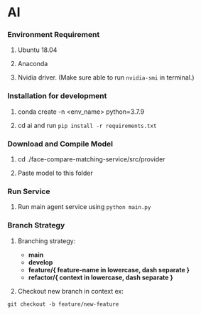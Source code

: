 # AI

### Environment Requirement

1. Ubuntu 18.04

2. Anaconda 

3. Nvidia driver. (Make sure able to run `nvidia-smi` in terminal.)


### Installation for development

1. conda create -n <env_name> python=3.7.9

2. cd ai and run `pip install -r requirements.txt`


### Download and Compile Model 

1. cd ./face-compare-matching-service/src/provider

2. Paste model to this folder



### Run Service

1. Run main agent service using `python main.py`


### Branch Strategy

1. Branching strategy:
   - **main** 
   - **develop** 
   - **feature/{ feature-name in lowercase, dash separate }** 
   - **refactor/{ context in lowercase, dash separate }** 

2. Checkout new branch in context ex:
```
git checkout -b feature/new-feature
```





